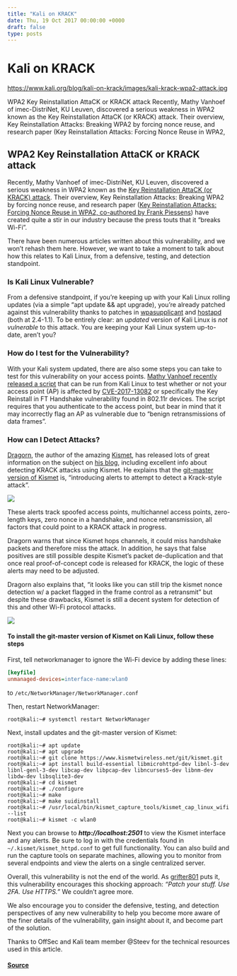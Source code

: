 ```yaml
---
title: "Kali on KRACK"
date: Thu, 19 Oct 2017 00:00:00 +0000
draft: false
type: posts
---
```

# Kali on KRACK

https://www.kali.org/blog/kali-on-krack/images/kali-krack-wpa2-attack.jpg



WPA2 Key Reinstallation AttaCK or KRACK attack Recently, Mathy Vanhoef of imec-DistriNet, KU Leuven, discovered a serious weakness in WPA2 known as the Key Reinstallation AttaCK (or KRACK) attack. Their overview, Key Reinstallation Attacks: Breaking WPA2 by forcing nonce reuse, and research paper (Key Reinstallation Attacks: Forcing Nonce Reuse in WPA2,

WPA2 Key Reinstallation AttaCK or KRACK attack
----------------------------------------------

Recently, Mathy Vanhoef of imec-DistriNet, KU Leuven, discovered a serious weakness in WPA2 known as the [Key Reinstallation AttaCK (or KRACK) attack](https://www.krackattacks.com/). Their overview, Key Reinstallation Attacks: Breaking WPA2 by forcing nonce reuse, and research paper ([Key Reinstallation Attacks: Forcing Nonce Reuse in WPA2, co-authored by Frank Piessens](https://papers.mathyvanhoef.com/ccs2017.pdf)) have created quite a stir in our industry because the press touts that it “breaks Wi-Fi”.

There have been numerous articles written about this vulnerability, and we won’t rehash them here. However, we want to take a moment to talk about how this relates to Kali Linux, from a defensive, testing, and detection standpoint.

### Is Kali Linux Vulnerable?

From a defensive standpoint, if you’re keeping up with your Kali Linux rolling updates (via a simple “apt update && apt upgrade), you’re already patched against this vulnerability thanks to patches in [wpasupplicant](https://packages.debian.org/buster/wpasupplicant) and [hostapd](https://packages.debian.org/buster/hostapd) (both at 2.4-1.1). To be entirely clear: an _updated_ version of Kali Linux is _not vulnerable_ to this attack. You are keeping your Kali Linux system up-to-date, aren’t you?

### How do I test for the Vulnerability?

With your Kali system updated, there are also some steps you can take to test for this vulnerability on your access points. [Mathy Vanhoef recently released a script](https://github.com/vanhoefm/krackattacks-test-ap-ft) that can be run from Kali Linux to test whether or not your access point (AP) is affected by [CVE-2017-13082](https://nvd.nist.gov/vuln/detail/CVE-2017-13082) or specifically the Key Reinstall in FT Handshake vulnerability found in 802.11r devices. The script requires that you authenticate to the access point, but bear in mind that it may incorrectly flag an AP as vulnerable due to “benign retransmissions of data frames”.

### How can I Detect Attacks?

[Dragorn](https://twitter.com/KismetWireless), the author of the amazing [Kismet](https://kismetwireless.net/), has released lots of great information on the subject on [his blog](https://www.kismetwireless.net/year-archive), including excellent info about detecting KRACK attacks using Kismet. He explains that the [git-master version of Kismet](https://github.com/kismetwireless/kismet) is, “introducing alerts to attempt to detect a Krack-style attack”.

[![](https://www.kali.org/blog/kali-on-krack/images/krack-alert.png)](https://www.kali.org/blog/kali-on-krack/images/krack-alert.png)

These alerts track spoofed access points, multichannel access points, zero-length keys, zero nonce in a handshake, and nonce retransmission, all factors that could point to a KRACK attack in progress.

Dragorn warns that since Kismet hops channels, it could miss handshake packets and therefore miss the attack. In addition, he says that false positives are still possible despite Kismet’s packet de-duplication and that once real proof-of-concept code is released for KRACK, the logic of these alerts may need to be adjusted.

Dragorn also explains that, “it looks like you can still trip the kismet nonce detection w/ a packet flagged in the frame control as a retransmit” but despite these drawbacks, Kismet is still a decent system for detection of this and other Wi-Fi protocol attacks.

[![](https://www.kali.org/blog/kali-on-krack/images/kistmet-krack-detect.png)](https://www.kali.org/blog/kali-on-krack/images/kistmet-krack-detect.png)

#### To install the git-master version of Kismet on Kali Linux, follow these steps

First, tell networkmanager to ignore the Wi-Fi device by adding these lines:

```ini
[keyfile]
unmanaged-devices=interface-name:wlan0
```

to `/etc/NetworkManager/NetworkManager.conf`

Then, restart NetworkManager:

```console
root@kali:~# systemctl restart NetworkManager
```

Next, install updates and the git-master version of Kismet:

```console
root@kali:~# apt update
root@kali:~# apt upgrade
root@kali:~# git clone https://www.kismetwireless.net/git/kismet.git
root@kali:~# apt install build-essential libmicrohttpd-dev libnl-3-dev libnl-genl-3-dev libcap-dev libpcap-dev libncurses5-dev libnm-dev libdw-dev libsqlite3-dev
root@kali:~# cd kismet
root@kali:~# ./configure
root@kali:~# make
root@kali:~# make suidinstall
root@kali:~# /usr/local/bin/kismet_capture_tools/kismet_cap_linux_wifi --list
root@kali:~# kismet -c wlan0
```

Next you can browse to **_http://localhost:2501_** to view the Kismet interface and any alerts. Be sure to log in with the credentials found in `~/.kismet/kismet_httpd.conf` to get full functionality. You can also build and run the capture tools on separate machines, allowing you to monitor from several endpoints and view the alerts on a single centralized server.

Overall, this vulnerability is not the end of the world. As [grifter801](https://twitter.com/grifter801/status/920132813680193538) puts it, this vulnerability encourages this shocking approach: _“Patch your stuff. Use 2FA. Use HTTPS.”_ We couldn’t agree more.

We also encourage you to consider the defensive, testing, and detection perspectives of any new vulnerability to help you become more aware of the finer details of the vulnerability, gain insight about it, and become part of the solution.

Thanks to OffSec and Kali team member @Steev for the technical resources used in this article.

#### [Source](https://www.kali.org/blog/kali-on-krack/)

